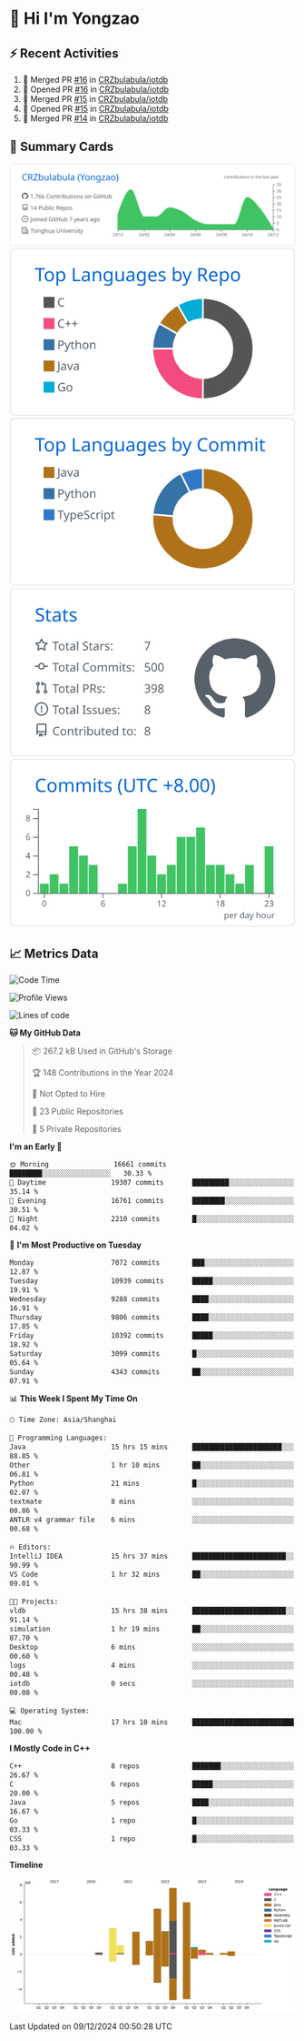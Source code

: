 # 👋 Hi I'm Yongzao

## ⚡ Recent Activities
<!--START_SECTION:activity-->
1. 🎉 Merged PR [#16](https://github.com/CRZbulabula/iotdb/pull/16) in [CRZbulabula/iotdb](https://github.com/CRZbulabula/iotdb)
2. 💪 Opened PR [#16](https://github.com/CRZbulabula/iotdb/pull/16) in [CRZbulabula/iotdb](https://github.com/CRZbulabula/iotdb)
3. 🎉 Merged PR [#15](https://github.com/CRZbulabula/iotdb/pull/15) in [CRZbulabula/iotdb](https://github.com/CRZbulabula/iotdb)
4. 💪 Opened PR [#15](https://github.com/CRZbulabula/iotdb/pull/15) in [CRZbulabula/iotdb](https://github.com/CRZbulabula/iotdb)
5. 🎉 Merged PR [#14](https://github.com/CRZbulabula/iotdb/pull/14) in [CRZbulabula/iotdb](https://github.com/CRZbulabula/iotdb)
<!--END_SECTION:activity-->

## 🎑 Summary Cards

[![](https://raw.githubusercontent.com/CRZbulabula/CRZbulabula/main/profile-summary-card-output/github/0-profile-details.svg)](https://github.com/vn7n24fzkq/github-profile-summary-cards)
[![](https://raw.githubusercontent.com/CRZbulabula/CRZbulabula/main/profile-summary-card-output/github/1-repos-per-language.svg)](https://github.com/vn7n24fzkq/github-profile-summary-cards) [![](https://raw.githubusercontent.com/CRZbulabula/CRZbulabula/main/profile-summary-card-output/github/2-most-commit-language.svg)](https://github.com/vn7n24fzkq/github-profile-summary-cards)
[![](https://raw.githubusercontent.com/CRZbulabula/CRZbulabula/main/profile-summary-card-output/github/3-stats.svg)](https://github.com/vn7n24fzkq/github-profile-summary-cards) [![](https://raw.githubusercontent.com/CRZbulabula/CRZbulabula/main/profile-summary-card-output/github/4-productive-time.svg)](https://github.com/vn7n24fzkq/github-profile-summary-cards)

## 📈 Metrics Data

<!--START_SECTION:waka-->
![Code Time](http://img.shields.io/badge/Code%20Time-746%20hrs%2042%20mins-blue)

![Profile Views](http://img.shields.io/badge/Profile%20Views-0-blue)

![Lines of code](https://img.shields.io/badge/From%20Hello%20World%20I%27ve%20Written-31.8%20million%20lines%20of%20code-blue)

**🐱 My GitHub Data** 

> 📦 267.2 kB Used in GitHub's Storage 
 > 
> 🏆 148 Contributions in the Year 2024
 > 
> 🚫 Not Opted to Hire
 > 
> 📜 23 Public Repositories 
 > 
> 🔑 5 Private Repositories 
 > 
**I'm an Early 🐤** 

```text
🌞 Morning                16661 commits       ████████░░░░░░░░░░░░░░░░░   30.33 % 
🌆 Daytime                19307 commits       █████████░░░░░░░░░░░░░░░░   35.14 % 
🌃 Evening                16761 commits       ████████░░░░░░░░░░░░░░░░░   30.51 % 
🌙 Night                  2210 commits        █░░░░░░░░░░░░░░░░░░░░░░░░   04.02 % 
```
📅 **I'm Most Productive on Tuesday** 

```text
Monday                   7072 commits        ███░░░░░░░░░░░░░░░░░░░░░░   12.87 % 
Tuesday                  10939 commits       █████░░░░░░░░░░░░░░░░░░░░   19.91 % 
Wednesday                9288 commits        ████░░░░░░░░░░░░░░░░░░░░░   16.91 % 
Thursday                 9806 commits        ████░░░░░░░░░░░░░░░░░░░░░   17.85 % 
Friday                   10392 commits       █████░░░░░░░░░░░░░░░░░░░░   18.92 % 
Saturday                 3099 commits        █░░░░░░░░░░░░░░░░░░░░░░░░   05.64 % 
Sunday                   4343 commits        ██░░░░░░░░░░░░░░░░░░░░░░░   07.91 % 
```


📊 **This Week I Spent My Time On** 

```text
🕑︎ Time Zone: Asia/Shanghai

💬 Programming Languages: 
Java                     15 hrs 15 mins      ██████████████████████░░░   88.85 % 
Other                    1 hr 10 mins        ██░░░░░░░░░░░░░░░░░░░░░░░   06.81 % 
Python                   21 mins             █░░░░░░░░░░░░░░░░░░░░░░░░   02.07 % 
textmate                 8 mins              ░░░░░░░░░░░░░░░░░░░░░░░░░   00.86 % 
ANTLR v4 grammar file    6 mins              ░░░░░░░░░░░░░░░░░░░░░░░░░   00.68 % 

🔥 Editors: 
IntelliJ IDEA            15 hrs 37 mins      ███████████████████████░░   90.99 % 
VS Code                  1 hr 32 mins        ██░░░░░░░░░░░░░░░░░░░░░░░   09.01 % 

🐱‍💻 Projects: 
vldb                     15 hrs 38 mins      ███████████████████████░░   91.14 % 
simulation               1 hr 19 mins        ██░░░░░░░░░░░░░░░░░░░░░░░   07.70 % 
Desktop                  6 mins              ░░░░░░░░░░░░░░░░░░░░░░░░░   00.60 % 
logs                     4 mins              ░░░░░░░░░░░░░░░░░░░░░░░░░   00.48 % 
iotdb                    0 secs              ░░░░░░░░░░░░░░░░░░░░░░░░░   00.08 % 

💻 Operating System: 
Mac                      17 hrs 10 mins      █████████████████████████   100.00 % 
```

**I Mostly Code in C++** 

```text
C++                      8 repos             ███████░░░░░░░░░░░░░░░░░░   26.67 % 
C                        6 repos             █████░░░░░░░░░░░░░░░░░░░░   20.00 % 
Java                     5 repos             ████░░░░░░░░░░░░░░░░░░░░░   16.67 % 
Go                       1 repo              █░░░░░░░░░░░░░░░░░░░░░░░░   03.33 % 
CSS                      1 repo              █░░░░░░░░░░░░░░░░░░░░░░░░   03.33 % 
```



**Timeline**

![Lines of Code chart](https://raw.githubusercontent.com/CRZbulabula/CRZbulabula/main/assets/bar_graph.png)


 Last Updated on 09/12/2024 00:50:28 UTC
<!--END_SECTION:waka-->

